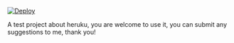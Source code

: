    
  

[![Deploy](https://www.herokucdn.com/deploy/button.png)](https://dashboard.heroku.com/new?template=https://github.com/castelenl/mazet) 


  A test project about heruku, you are welcome to use it, you can submit any suggestions to me, thank you!
